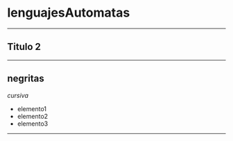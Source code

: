 # lenguajesAutomatas
----
## Titulo 2
----
**negritas**
----
*cursiva*


- elemento1
- elemento2
- elemento3

----
